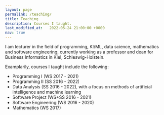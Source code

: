 ```yaml
---
layout: page
permalink: /teaching/
title: Teaching
description: Courses I taught.
last_modified_at:   2022-05-24 21:00:00 +0000
nav: true
---
```


I am lecturer in the field of programming, KI/ML, data science, mathematics and software engineering, currently working as a professor and dean for Business Informatics in Kiel, Schleswig-Holstein. 

Examplarily, courses I taught include the following:

- Programming I (WS 2017 - 2021)
- Programming II (SS 2016 - 2022)
- Data Analysis (SS 2016 - 2022), with a focus on methods of artificial intelligence and machine learning
- Software Project (WS+SS 2016 - 2021)
- Software Engineering (WS 2016 - 2020)
- Mathematics (WS 2017)
 

  

